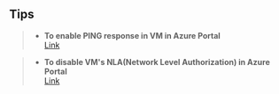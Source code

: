 ## Tips ##
>- **To enable PING response in VM in Azure Portal**<br>
[Link](https://atmarkit.itmedia.co.jp/ait/articles/1712/21/news018.html)

>- **To disable VM's NLA(Network Level Authorization) in Azure Portal**<br>
[Link](https://qiita.com/aktsmm/items/81b441ee813293f13017#:~:text=Azure%20%E3%81%AE%20%E5%AE%9F%E8%A1%8C%E3%82%B3%E3%83%9E%E3%83%B3%E3%83%89%20%E3%82%B9%E3%82%AF%E3%83%AA%E3%83%97%E3%83%88%20%E3%81%AE%E6%A9%9F%E8%83%BD%E3%81%A7NLA%E3%82%92%E7%84%A1%E5%8A%B9%E5%8C%96%E3%81%99%E3%82%8B%E3%81%93%E3%81%A8%E3%81%A7%E7%84%A1%E4%BA%8BRDP%E3%81%A7%E3%81%8D%E3%82%8B%E3%82%88%E3%81%86%E3%81%AB%E3%81%AA%E3%82%8A%E3%81%BE%E3%81%97%E3%81%9F%20Azure%20Portal%20%E2%86%92,%E2%86%92%20%E5%AE%9F%E8%A1%8C%E3%82%B3%E3%83%9E%E3%83%B3%E3%83%89%20%E2%86%92%20DisableNLA%20%E5%AE%9F%E8%A1%8C%E5%BE%8C%E3%81%AF%20Azure%20Portal%20%E3%81%8B%E3%82%89%E5%86%8D%E8%B5%B7%E5%8B%95%E3%82%92%E5%AE%9F%E6%96%BD%E3%80%82)
